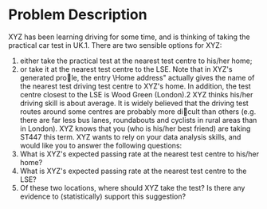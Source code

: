 # Problem Description
XYZ has been learning driving for some time, and is thinking of taking the practical car
test in UK.1. There are two sensible options for XYZ:
1. either take the practical test at the nearest test centre to his/her home;
2. or take it at the nearest test centre to the LSE.
Note that in XYZ's generated prole, the entry \Home address" actually gives the
name of the nearest test driving test centre to XYZ's home. In addition, the test centre
closest to the LSE is Wood Green (London).2
XYZ thinks his/her driving skill is about average. It is widely believed that the driving
test routes around some centres are probably more dicult than others (e.g. there are far
less bus lanes, roundabouts and cyclists in rural areas than in London).
XYZ knows that you (who is his/her best friend) are taking ST447 this term. XYZ
wants to rely on your data analysis skills, and would like you to answer the following
questions:
1. What is XYZ's expected passing rate at the nearest test centre to his/her home?
2. What is XYZ's expected passing rate at the nearest test centre to the LSE?
3. Of these two locations, where should XYZ take the test? Is there any evidence to
(statistically) support this suggestion?
